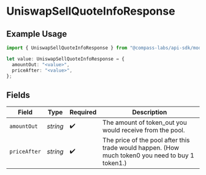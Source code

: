 # UniswapSellQuoteInfoResponse

## Example Usage

```typescript
import { UniswapSellQuoteInfoResponse } from "@compass-labs/api-sdk/models/components";

let value: UniswapSellQuoteInfoResponse = {
  amountOut: "<value>",
  priceAfter: "<value>",
};
```

## Fields

| Field                                                                                            | Type                                                                                             | Required                                                                                         | Description                                                                                      |
| ------------------------------------------------------------------------------------------------ | ------------------------------------------------------------------------------------------------ | ------------------------------------------------------------------------------------------------ | ------------------------------------------------------------------------------------------------ |
| `amountOut`                                                                                      | *string*                                                                                         | :heavy_check_mark:                                                                               | The amount of token_out you would receive from the pool.                                         |
| `priceAfter`                                                                                     | *string*                                                                                         | :heavy_check_mark:                                                                               | The price of the pool after this trade would happen. (How much token0 you need to buy 1 token1.) |